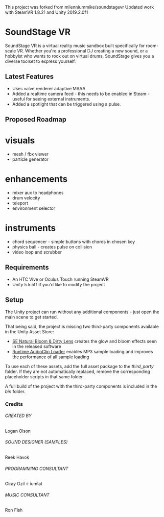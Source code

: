 This project was forked from milenniummike/soundstagevr
Updated work with SteamVR 1.8.21 and Unity 2019.2.0f1 



# SoundStage VR

SoundStage VR is a virtual reality music sandbox built specifically for room-scale VR. Whether you're a professional DJ creating a new sound, or a hobbyist who wants to rock out on virtual drums, SoundStage gives you a diverse toolset to express yourself.

## Latest Features

* Uses valve renderer adaptive MSAA
* Added a realtime camera feed - this needs to be enabled in Steam - useful for seeing external instruments.
* Added a spotlight that can be triggered using a pulse.

## Proposed Roadmap
# visuals
 * mesh / fbx viewer
 * particle generator

# enhancements
 * mixer aux to headphones
 * drum velocity
 * teleport
 * environment selector

# instruments
 * chord sequencer - simple buttons with chords in chosen key
 * physics ball - creates pulse on collision
 * video loop and scrubber


## Requirements
* An HTC Vive or Oculus Touch running SteamVR
* Unity 5.5.5f1 if you'd like to modify the project

## Setup
The Unity project can run without any additional components - just open the main scene to get started. 

That being said, the project is missing two third-party components available in the Unity Asset Store:

* [SE Natural Bloom & Dirty Lens](http://u3d.as/7v5) creates the glow and bloom effects seen in the released software
* [Runtime AudioClip Loader](http://u3d.as/hEP) enables MP3 sample loading and improves the performance of all sample loading

To use each of these assets, add the full asset package to the *third_party* folder. If they are not automatically replaced, remove the corresponding placeholder scripts in that same folder.

A full build of the project with the third-party components is included in the *bin* folder.

### Credits
###### CREATED BY
Logan Olson

###### SOUND DESIGNER (SAMPLES)
Reek Havok

###### PROGRAMMING CONSULTANT
Giray Ozil <-iumlat

###### MUSIC CONSULTANT
Ron Fish
